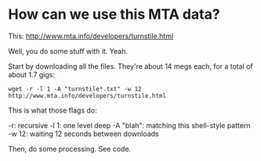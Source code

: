 # How can we use this MTA data?

This: http://www.mta.info/developers/turnstile.html

Well, you do some stuff with it. Yeah.

Start by downloading all the files. They're about 14 megs each, for a total of about 1.7 gigs:

    wget -r -l 1 -A "turnstile*.txt" -w 12 http://www.mta.info/developers/turnstile.html

This is what those flags do:

-r: recursive
-l 1: one level deep
-A "blah": matching this shell-style pattern
-w 12: waiting 12 seconds between downloads

Then, do some processing. See code.
